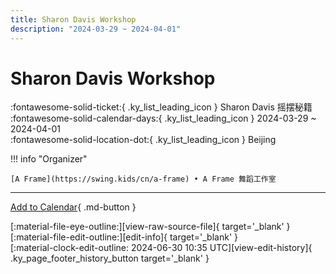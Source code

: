 ```yaml
---
title: Sharon Davis Workshop
description: "2024-03-29 ~ 2024-04-01"
---
```


# Sharon Davis Workshop 

:fontawesome-solid-ticket:{ .ky_list_leading_icon } Sharon Davis 摇摆秘籍  
:fontawesome-solid-calendar-days:{ .ky_list_leading_icon } 2024-03-29 ~ 2024-04-01  
:fontawesome-solid-location-dot:{ .ky_list_leading_icon } Beijing  

!!! info "Organizer"

    [A Frame](https://swing.kids/cn/a-frame) • A Frame 舞蹈工作室  

---

[Add to Calendar](https://swing.news/ics/en/2024/cn/beijing-sharon-davis-workshop-2024.ics){ .md-button }

<div class="ky_page_footer" markdown>
<div class="ky_page_footer_trailing" markdown="span">
[:material-file-eye-outline:][view-raw-source-file]{ target='_blank' }
[:material-file-edit-outline:][edit-info]{ target='_blank' }
</div>
<div class="ky_page_footer_leading" markdown="span">
[:material-clock-edit-outline: 2024-06-30 10:35 UTC][view-edit-history]{ .ky_page_footer_history_button target='_blank' }
</div>
</div>

[view-raw-source-file]: https://github.com/swingdance/events/blob/main/2024/cn/beijing-sharon-davis-workshop-2024.json "View Raw Source File"
[edit-info]: https://github.com/swingdance/events/issues/new?assignees=&labels=update+event&projects=&template=03-update_entity.yml&title=%5B2024%2Fcn%5D%20Sharon%20Davis%20Workshop&region=cn&year=2024&id=beijing-sharon-davis-workshop-2024&name=Sharon%20Davis%20Workshop&org_id=a-frame "Edit Info"

[view-edit-history]: https://github.com/swingdance/events/commits/main/2024/cn/beijing-sharon-davis-workshop-2024.json "View Edit History"
